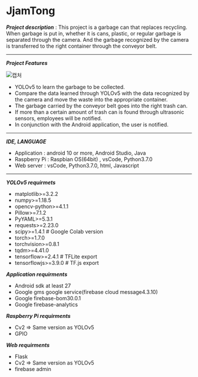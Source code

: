 # JjamTong


***Project description*** : This project is a garbage can that replaces recycling. When garbage is put in, whether it is cans, plastic, or regular garbage is separated through the camera. And the garbage recognized by the camera is transferred to the right container through the conveyor belt.


___
***Project Features***

![캡처](/uploads/d97467e9325e31feb990491cddc09a80/캡처.PNG)


* YOLOv5 to learn the garbage to be collected.
* Compare the data learned through YOLOv5 with the data recognized by the camera and move the waste into the appropriate container.
* The garbage carried by the conveyor belt goes into the right trash can.
* If more than a certain amount of trash can is found through ultrasonic sensors, employees will be notified.
* In conjunction with the Android application, the user is notified.

***
***IDE, LANGUAGE***
* Application : android 10 or more, Android Studio, Java
* Raspberry Pi : Raspbian OS(64bit) , vsCode, Python3.7.0
* Web server : vsCode, Python3.7.0, html, Javascript

***
***YOLOv5 requirmets***
* matplotlib>=3.2.2
* numpy>=1.18.5
* opencv-python>=4.1.1
* Pillow>=7.1.2
* PyYAML>=5.3.1
* requests>=2.23.0
* scipy>=1.4.1  # Google Colab version
* torch>=1.7.0
* torchvision>=0.8.1
* tqdm>=4.41.0
* tensorflow>=2.4.1  # TFLite export
* tensorflowjs>=3.9.0  # TF.js export


***Application requirments***
* Android sdk at least 27
* Google gms google service(firebase cloud message4.3.10)
* Google firebase-bom30.0.1
* Google firebase-analytics

***Raspberry Pi requirments***
* Cv2 => Same version as YOLOv5
* GPIO 

***Web requirments***
* Flask
* Cv2 => Same version as YOLOv5
* firebase admin
